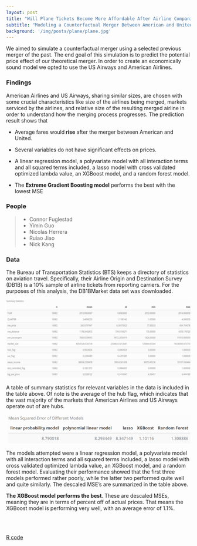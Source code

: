 ```yaml
---
layout: post
title: "Will Plane Tickets Become More Affordable After Airline Companies' Merging?"
subtitle: "Modeling a Counterfactual Merger Between American and United Airlines Using the 2013 American Airlines-US Airways Merger to Predict Price Effects with Machine Learning Method."
background: '/img/posts/plane/plane.jpg'
---
```


We aimed to simulate a counterfactual merger using a selected previous merger of the past. The end goal of this simulation is to predict the potential price effect of our theoretical merger. In order to create an economically sound model we opted to use the US Airways and American Airlines. 

<h3> Findings </h3>

American Airlines and US Airways, sharing similar sizes, are chosen with some crucial characteristics like size of the airlines being merged, markets serviced by the airlines, and relative size of the resulting merged airline in order to understand how the merging process progresses. The prediction result shows that  

- Average fares would<strong class="covid"> rise</strong>  after the merger between American and United.

- Several variables do not have significant effects on prices.

- A linear regression model, a polyvariate model with all interaction terms and all squared terms included, a lasso model with cross validated optimized lambda value, an XGBoost model, and a random forest model. 

- The <strong class="covid">Extreme Gradient Boosting model</strong> performs the best with the lowest MSE

<h3>People</h3>

> - Connor Fuglestad 
> - Yimin Guo 
> - Nicolas Herrera
> - Ruiao Jiao 
> - Nick Kang

<h3>Data</h3>

The Bureau of Transportation Statistics (BTS) keeps a directory of statistics on aviation travel. Specifically, their Airline Origin and Destination Survey (DB1B) is a 10% sample of airline tickets from reporting carriers. For the purposes of this analysis, the DB1BMarket data set was downloaded. 

![data](/img/posts/plane/Picture1.png "datatable") 

A table of summary statistics for relevant variables in the data is included in the table above. Of note is the average of the hub flag, which indicates that the vast majority of the markets that American Airlines and US Airways operate out of are hubs. 

![MSE](/img/posts/plane/mse.png "MSE") 

The models attempted were a linear regression model, a polyvariate model with all interaction terms and all squared terms included, a lasso model with cross validated optimized lambda value, an XGBoost model, and a random forest model. Evaluating their performance showed that the first three models performed rather poorly, while the latter two performed quite well and quite similarly. The descaled MSE’s are summarized in the table above.

<strong class="covid">The XGBoost model performs the best</strong>. These are descaled MSEs, meaning they are in terms of percent off of actual prices. That means the XGBoost model is performing very well, with an average error of 1.1%. 


<br/><br/>

<a href="">R code</a>




